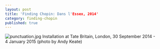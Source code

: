 ```yaml
---
layout: post
title: 'Finding Chopin: Dans l'Essex, 2014'
category: finding-chopin
published: true
---
```


![punctuation.jpg]({{site.baseurl}}/assets/img/2015_finding_chopin_dans_lessex_01.jpg)
Installation at Tate Britain, London, 30 September 2014 - 4 January 2015 (photo by Andy Keate)
